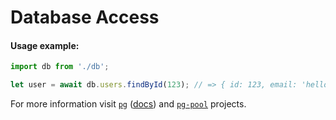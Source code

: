 # Database Access

#### Usage example:

```js
import db from './db';
```

```js
let user = await db.users.findById(123); // => { id: 123, email: 'hello@example.com' }
```

For more information visit [`pg`](https://github.com/brianc/node-postgres)
([docs](https://github.com/brianc/node-postgres/wiki)) and
[`pg-pool`](https://github.com/brianc/node-pg-pool) projects.
